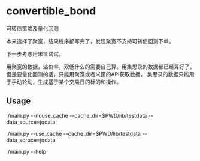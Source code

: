 # convertible_bond
可转债策略及量化回测

本来选择了聚宽，结果程序都写完了，发现聚宽不支持可转债回测下单。

下一步考虑用米筐试试。

用聚宽的数据，溢价率，双低什么的需要自己算。用集思录的数据都已经算好了。
但是要量化回测的话，只能用聚宽或者米筐的API获取数据。
集思录的数据只能用于手动轮动，生成基于某个交易日的标的和操作。

## Usage
./main.py --nouse_cache --cache_dir=$PWD/lib/testdata --data_source=jqdata

./main.py --use_cache --cache_dir=$PWD/lib/testdata --data_soruce=jqdata

./main.py --help
